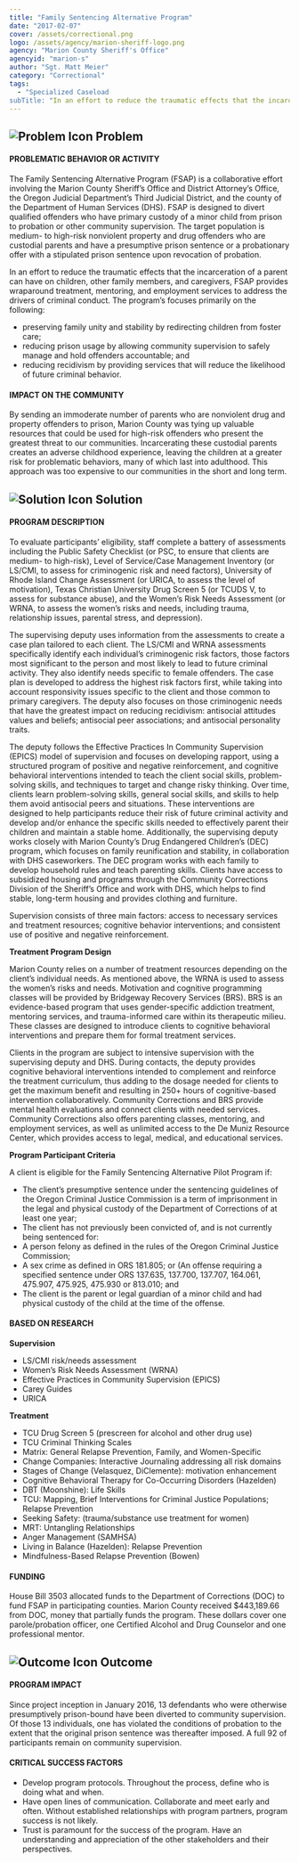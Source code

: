 ```yaml
---
title: "Family Sentencing Alternative Program"
date: "2017-02-07"
cover: /assets/correctional.png
logo: /assets/agency/marion-sheriff-logo.png
agency: "Marion County Sheriff's Office"
agencyid: "marion-s"
author: "Sgt. Matt Meier"
category: "Correctional"
tags:
  - "Specialized Caseload
subTitle: "In an effort to reduce the traumatic effects that the incarceration of a parent can have on children, other family members, and caregivers, FSAP provides wraparound treatment, mentoring, and employment services to address the drivers of criminal conduct."
---
```


## ![Problem Icon](https://github.com/google/material-design-icons/raw/master/alert/1x_web/ic_error_outline_black_48dp.png "Problem") Problem

#### PROBLEMATIC BEHAVIOR OR ACTIVITY

The Family Sentencing Alternative Program (FSAP) is a collaborative effort involving the Marion County Sheriff’s Office and District Attorney’s Office, the Oregon Judicial Department’s Third Judicial District, and the county of the Department of Human Services (DHS). FSAP is designed to divert qualified offenders who have primary custody of a minor child from prison to probation or other community supervision. The target population is medium- to high-risk nonviolent property and drug offenders who are custodial parents and have a presumptive prison sentence or a probationary offer with a stipulated prison sentence upon revocation of probation.

In an effort to reduce the traumatic effects that the incarceration of a parent can have on children, other family members, and caregivers, FSAP provides wraparound treatment, mentoring, and employment services to address the drivers of criminal conduct. The program’s focuses primarily on the following:

* preserving family unity and stability by redirecting children from foster care;
* reducing prison usage by allowing community supervision to safely manage and hold offenders accountable; and
* reducing recidivism by providing services that will reduce the likelihood of future criminal behavior.

#### IMPACT ON THE COMMUNITY

By sending an immoderate number of parents who are nonviolent drug and property offenders to prison, Marion County was tying up valuable resources that could be used for high-risk offenders who present the greatest threat to our communities. Incarcerating these custodial parents creates an adverse childhood experience, leaving the children at a greater risk for problematic behaviors, many of which last into adulthood. This approach was too expensive to our communities in the short and long term.

## ![Solution Icon](https://github.com/google/material-design-icons/raw/master/action/1x_web/ic_lightbulb_outline_black_48dp.png "Solution") Solution

#### PROGRAM DESCRIPTION

To evaluate participants’ eligibility, staff complete a battery of assessments including the Public Safety Checklist (or PSC, to ensure that clients are medium- to high-risk), Level of Service/Case Management Inventory (or LS/CMI, to assess for criminogenic risk and need factors), University of Rhode Island Change Assessment (or URICA, to assess the level of motivation), Texas Christian University Drug Screen 5 (or TCUDS V, to assess for substance abuse), and the Women’s Risk Needs Assessment (or WRNA, to assess the women’s risks and needs, including trauma, relationship issues, parental stress, and depression).

The supervising deputy uses information from the assessments to create a case plan tailored to each client. The LS/CMI and WRNA assessments specifically identify each individual’s criminogenic risk factors, those factors most significant to the person and most likely to lead to future criminal activity. They also identify needs specific to female offenders. The case plan is developed to address the highest risk factors first, while taking into account responsivity issues specific to the client and those common to primary caregivers. The deputy also focuses on those criminogenic needs that have the greatest impact on reducing recidivism: antisocial attitudes values and beliefs; antisocial peer associations; and antisocial personality traits.

The deputy follows the Effective Practices In Community Supervision (EPICS) model of supervision and focuses on developing rapport, using a structured program of positive and negative reinforcement, and cognitive behavioral interventions intended to teach the client social skills, problem-solving skills, and techniques to target and change risky thinking. Over time, clients learn problem-solving skills, general social skills, and skills to help them avoid antisocial peers and situations. These interventions are designed to help participants reduce their risk of future criminal activity and develop and/or enhance the specific skills needed to effectively parent their children and maintain a stable home. Additionally, the supervising deputy works closely with Marion County’s Drug Endangered Children’s (DEC) program, which focuses on family reunification and stability, in collaboration with DHS caseworkers. The DEC program works with each family to develop household rules and teach parenting skills. Clients have access to subsidized housing and programs through the Community Corrections Division of the Sheriff’s Office and work with DHS, which helps to find stable, long-term housing and provides clothing and furniture.

Supervision consists of three main factors: access to necessary services and treatment resources; cognitive behavior interventions; and consistent use of positive and negative reinforcement.

**Treatment Program Design**

Marion County relies on a number of treatment resources depending on the client’s individual needs. As mentioned above, the WRNA is used to assess the women’s risks and needs. Motivation and cognitive programming classes will be provided by Bridgeway Recovery Services (BRS). BRS is an evidence-based program that uses gender-specific addiction treatment, mentoring services, and trauma-informed care within its therapeutic milieu. These classes are designed to introduce clients to cognitive behavioral interventions and prepare them for formal treatment services.

Clients in the program are subject to intensive supervision with the supervising deputy and DHS. During contacts, the deputy provides cognitive behavioral interventions intended to complement and reinforce the treatment curriculum, thus adding to the dosage needed for clients to get the maximum benefit and resulting in 250+ hours of cognitive-based intervention collaboratively. Community Corrections and BRS provide mental health evaluations and connect clients with needed services. Community Corrections also offers parenting classes, mentoring, and employment services, as well as unlimited access to the De Muniz Resource Center, which provides access to legal, medical, and educational services.

**Program Participant Criteria**

A client is eligible for the Family Sentencing Alternative Pilot Program if:

* The client’s presumptive sentence under the sentencing guidelines of the Oregon
Criminal Justice Commission is a term of imprisonment in the legal and physical custody of
the Department of Corrections of at least one year;
* The client has not previously been convicted of, and is not currently being sentenced for:
* A person felony as defined in the rules of the Oregon Criminal Justice Commission;
* A sex crime as defined in ORS 181.805; or
(An offense requiring a specified sentence under ORS 137.635, 137.700, 137.707, 164.061,
475.907, 475.925, 475.930 or 813.010; and
* The client is the parent or legal guardian of a minor child and had physical custody of the child at the time of the offense.

#### BASED ON RESEARCH

**Supervision**

* LS/CMI risk/needs assessment
* Women’s Risk Needs Assessment (WRNA)
* Effective Practices in Community Supervision (EPICS)
* Carey Guides
* URICA

**Treatment**

* TCU Drug Screen 5 (prescreen for alcohol and other drug use)
* TCU Criminal Thinking Scales
* Matrix: General Relapse Prevention, Family, and Women-Specific
* Change Companies: Interactive Journaling addressing all risk domains
* Stages of Change (Velasquez, DiClemente): motivation enhancement
* Cognitive Behavioral Therapy for Co-Occurring Disorders (Hazelden)
* DBT (Moonshine): Life Skills
* TCU: Mapping, Brief Interventions for Criminal Justice Populations; Relapse Prevention
* Seeking Safety: (trauma/substance use treatment for women)
* MRT: Untangling Relationships
* Anger Management (SAMHSA)
* Living in Balance (Hazelden): Relapse Prevention
* Mindfulness-Based Relapse Prevention (Bowen)

#### FUNDING

House Bill 3503 allocated funds to the Department of Corrections (DOC) to fund FSAP in participating counties. Marion County received $443,189.66 from DOC, money that partially funds the program. These dollars cover one parole/probation officer, one Certified Alcohol and Drug Counselor and one professional mentor.

## ![Outcome Icon](https://github.com/google/material-design-icons/raw/master/action/1x_web/ic_view_list_black_48dp.png "Outcome") Outcome

#### PROGRAM IMPACT

Since project inception in January 2016, 13 defendants who were otherwise presumptively prison-bound have been diverted to community supervision. Of those 13 individuals, one has violated the conditions of probation to the extent that the original prison sentence was thereafter imposed. A full 92 of participants remain on community supervision.

#### CRITICAL SUCCESS FACTORS

* Develop program protocols. Throughout the process, define who is doing what and when.
* Have open lines of communication. Collaborate and meet early and often. Without established relationships with program partners, program success is not likely.
* Trust is paramount for the success of the program. Have an understanding and appreciation of the other stakeholders and their perspectives.
